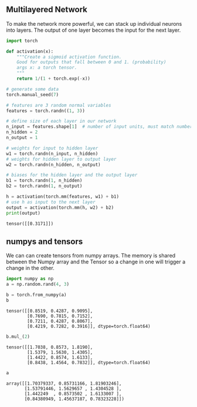
## Multilayered Network
To make the network more powerful, we can stack up individual neurons into layers. The output of one layer becomes the input for the next layer.


```python
import torch
```


```python
def activation(x):
    """Create a sigmoid activation function.
    Good for outputs that fall between 0 and 1. (probability)
    args x: a torch tensor.
    """
    return 1/(1 + torch.exp(-x))

# generate some data
torch.manual_seed(7)

# features are 3 random normal variables
features = torch.randn((1, 3))

# define size of each layer in our network
n_input = features.shape[1]  # number of input units, must match number of input features
n_hidden = 2
n_output = 1

# weights for input to hidden layer
w1 = torch.randn(n_input, n_hidden)
# weights for hidden layer to output layer
w2 = torch.randn(n_hidden, n_output)

# biases for the hidden layer and the output layer
b1 = torch.randn(1, n_hidden)
b2 = torch.randn(1, n_output)

h = activation(torch.mm(features, w1) + b1)
# use h as input to the next layer
output = activation(torch.mm(h, w2) + b2)
print(output)
```

    tensor([[0.3171]])


## numpys and tensors
We can can create tensors from numpy arrays.
The memory is shared between the Numpy array and the Tensor so a change in one will trigger a change in the other.


```python
import numpy as np
a = np.random.rand(4, 3)
```


```python
b = torch.from_numpy(a)
b
```




    tensor([[0.8519, 0.4287, 0.9095],
            [0.7690, 0.7815, 0.7152],
            [0.7211, 0.4287, 0.8067],
            [0.4219, 0.7282, 0.3916]], dtype=torch.float64)




```python
b.mul_(2)
```




    tensor([[1.7038, 0.8573, 1.8190],
            [1.5379, 1.5630, 1.4305],
            [1.4422, 0.8574, 1.6133],
            [0.8438, 1.4564, 0.7832]], dtype=torch.float64)




```python
a
```




    array([[1.70379337, 0.85731166, 1.81903246],
           [1.53791446, 1.5629657 , 1.4304528 ],
           [1.442249  , 0.8573502 , 1.6133007 ],
           [0.84380949, 1.45637187, 0.78323228]])




```python

```
